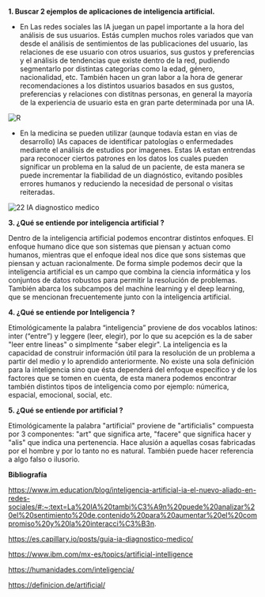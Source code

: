 **1. Buscar 2 ejemplos de aplicaciones de inteligencia artificial.**
   * En Las redes sociales las IA juegan un papel importante a la hora del análisis de sus usuarios. Estás cumplen muchos roles variados que van desde el análisis de sentimientos de las publicaciones del usuario,
las relaciones de ese usuario con otros usuarios, sus gustos y preferencias y el análisis de tendencias que existe dentro de la red, pudiendo segmentarlo por distintas categorías como la edad, género, nacionalidad, etc.
También hacen un gran labor a la hora de generar recomendaciones a los distintos usuarios basados en sus gustos, preferencias y relaciones con distitnas personas, en general la mayoría de la experiencia de usuario esta 
en gran parte determinada por una IA.

![R](https://github.com/Gaviola/ia-uncuyo-2023/assets/69123521/5e9c2106-1f39-409d-99b0-db2c9998427a)

   * En la medicina se pueden utilizar (aunque todavía estan en vias de desarrollo) IAs capaces de identificar patologías o enfermedades mediante el análisis de estudios por imagenes. Estas IA estan entrendas para reconocer 
ciertos patrones en los datos los cuales pueden significar un problema en la salud de un paciente, de esta manera se puede incrementar la fiabilidad de un diagnóstico, evitando posibles errores humanos y reduciendo la
necesidad de personal o visitas reiteradas.

![22  IA diagnostico medico](https://github.com/Gaviola/ia-uncuyo-2023/assets/69123521/ee1cf5f4-3ea4-4d94-bcb9-9246e631ebf5)


**3. ¿Qué se entiende por inteligencia artificial ?**

  Dentro de la inteligencia artificial podemos encontrar distintos enfoques. El enfoque humano dice que son sistemas que piensan y actuan como humanos, mientras que el enfoque ideal nos dice que sons sistemas que piensan y actuan racionalmente.
  De forma simple podemos decir que la inteligencia artificial es un campo que combina la ciencia informática y los conjuntos de datos robustos para permitir la resolución de problemas. También abarca los subcampos del machine learning y el deep learning, que se mencionan frecuentemente junto con la inteligencia artificial.

**4. ¿Qué se entiende por Inteligencia ?**
   
   Etimológicamente la palabra “inteligencia” proviene de dos vocablos latinos: inter (“entre”) y leggere (leer, elegir), por lo que su acepción es la de saber "leer entre lineas" o simplmente "saber elegir". 
La inteligencia es la capacidad de construir información útil para la resolución de un problema a partir del medio y lo aprendido anteriormente. No existe una sola definición para la inteligencia sino que ésta dependerá del enfoque específico y de los factores que se tomen en cuenta, de esta manera podemos encontrar también distintos tipos de inteligencia como por ejemplo: númerica, espacial, emocional, social, etc.

**5. ¿Qué se entiende por artificial ?**

   Etimológicamente la palabra "artificial" proviene de "artificialis" compuesta por 3 componentes: "art" que significa arte, "facere" que significa hacer y "alis" que indica una pertenencia. Hace alusión a aquellas 
cosas fabricadas por el hombre y por lo tanto no es natural. También puede hacer referencia a algo falso o ilusorio.

**Bibliografía**

https://www.im.education/blog/inteligencia-artificial-ia-el-nuevo-aliado-en-redes-sociales/#:~:text=La%20IA%20tambi%C3%A9n%20puede%20analizar%20el%20sentimiento%20de,contenido%20para%20aumentar%20el%20compromiso%20y%20la%20interacci%C3%B3n.

https://es.capillary.io/posts/guia-ia-diagnostico-medico/

https://www.ibm.com/mx-es/topics/artificial-intelligence

https://humanidades.com/inteligencia/

https://definicion.de/artificial/
